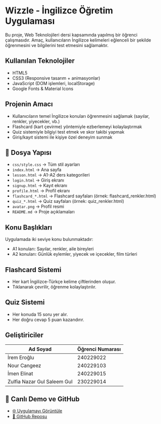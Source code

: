 # Wizzle - İngilizce Öğretim Uygulaması
Bu proje, Web Teknolojileri dersi kapsamında yapılmış bir öğrenci çalışmasıdır. Amaç, kullanıcıların İngilizce kelimeleri eğlenceli bir şekilde öğrenmesini ve bilgilerini test etmesini sağlamaktır.

## Kullanılan Teknolojiler
- HTML5
- CSS3 (Responsive tasarım + animasyonlar)
- JavaScript (DOM işlemleri, localStorage)
- Google Fonts & Material Icons

## Projenin Amacı
- Kullanıcıların temel İngilizce konuları öğrenmesini sağlamak (sayılar, renkler, yiyecekler, vb.)
- Flashcard (kart çevirme) yöntemiyle ezberlemeyi kolaylaştırmak
- Quiz sistemiyle bilgiyi test etmek ve skor takibi yapmak
- Giriş/kayıt sistemi ile kişiye özel deneyim sunmak

## 📁 Dosya Yapısı

- `css/style.css` → Tüm stil ayarları
- `index.html` → Ana sayfa
- `lesson.html` → A1-A2 ders kategorileri
- `login.html` → Giriş ekranı
- `signup.html` → Kayıt ekranı
- `profile.html` → Profil ekranı
- `flashcard_*.html` → Flashcard sayfaları (örnek: flashcard_renkler.html)
- `quiz_*.html` → Quiz sayfaları (örnek: quiz_renkler.html)
- `avatar.png` → Profil resmi
- `README.md` → Proje açıklamaları


## Konu Başlıkları
Uygulamada iki seviye konu bulunmaktadır:
- A1 konuları: Sayılar, renkler, aile bireyleri  
- A2 konuları: Günlük eylemler, yiyecek ve içecekler, film türleri

## Flashcard Sistemi
- Her kart İngilizce-Türkçe kelime çiftlerinden oluşur.
- Tıklanarak çevrilir, öğrenme kolaylaştırılır.

## Quiz Sistemi
- Her konuda 15 soru yer alır.
- Her doğru cevap 5 puan kazandırır.

## Geliştiriciler

| Ad Soyad                          | Öğrenci Numarası |
|----------------------------------|------------------|
| İrem Eroğlu                      | 240229022        |
| Nour Cangeez                    | 240229103        |
| İmen Elinat                       | 240229015        |
| Zulfia Nazar Gul Saleem Gul     | 230229014        |

## 🔗 Canlı Demo ve GitHub

- [🌐 Uygulamayı Görüntüle](https://iremeroglu27.github.io/)
- [📁 GitHub Reposu](https://github.com/iremeroglu27/iremeroglu27.github.io)



